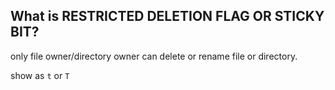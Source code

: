 ## What is RESTRICTED DELETION FLAG OR STICKY BIT?

only file owner/directory owner can delete or rename file or directory.  

show as ```t``` or ```T```  

